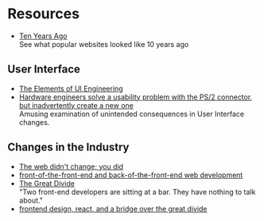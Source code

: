 # Resources

* [Ten Years Ago](https://neal.fun/ten-years-ago/)<br/>See what popular websites looked like 10 years ago

## User Interface

* [The Elements of UI Engineering](https://overreacted.io/the-elements-of-ui-engineering/)
* [Hardware engineers solve a usability problem with the PS/2 connector, but inadvertently create a new one](https://devblogs.microsoft.com/oldnewthing/20210216-00/?p=104869)<br/>Amusing examination of unintended consequences in User Interface changes.

## Changes in the Industry

* [The web didn't change; you did](https://remysharp.com/2021/02/11/the-web-didnt-change-you-did)
* [front-of-the-front-end and back-of-the-front-end web development](https://bradfrost.com/blog/post/front-of-the-front-end-and-back-of-the-front-end-web-development/)
* [The Great Divide](https://css-tricks.com/the-great-divide/)<br/>"Two front-end developers are sitting at a bar. They have nothing to talk about."
* [frontend design, react, and a bridge over the great divide](https://bradfrost.com/blog/post/frontend-design-react-and-a-bridge-over-the-great-divide/)